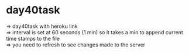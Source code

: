 # day40task
=> day40task with heroku link <br>
=> interval is set at 60 seconds (1 min) so it takes a min to append current time stamps to the file <br>
=> you need to refresh to see changes made to the server <br>
